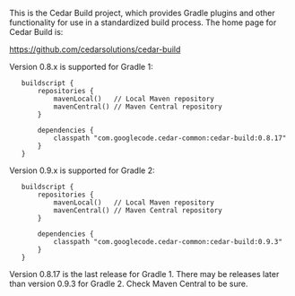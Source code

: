 This is the Cedar Build project, which provides Gradle plugins and other
functionality for use in a standardized build process.  The home page for 
Cedar Build is:

   https://github.com/cedarsolutions/cedar-build

Version 0.8.x is supported for Gradle 1:

```
   buildscript {
       repositories {
           mavenLocal()   // Local Maven repository
           mavenCentral() // Maven Central repository
       }

       dependencies {
           classpath "com.googlecode.cedar-common:cedar-build:0.8.17"
       }
   }
```

Version 0.9.x is supported for Gradle 2:

```
   buildscript {
       repositories {
           mavenLocal()   // Local Maven repository
           mavenCentral() // Maven Central repository
       }

       dependencies {
           classpath "com.googlecode.cedar-common:cedar-build:0.9.3"
       }
   }
```

Version 0.8.17 is the last release for Gradle 1. There may be releases
later than version 0.9.3 for Gradle 2.  Check Maven Central to be sure.

